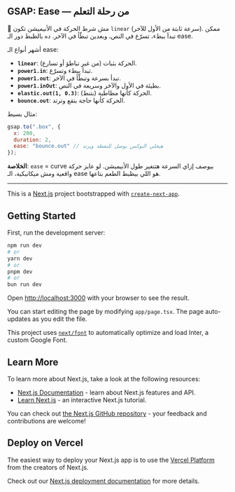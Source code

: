 ## GSAP: Ease — من رحلة التعلم

🔹 مش شرط الحركة في الأنيميشن تكون `linear` (سرعة ثابتة من الأول للآخر). ممكن تبدأ ببطء، تسرّع في النص، وبعدين تبطّأ في الآخر. ده بالظبط دور الـ ease.

أشهر أنواع الـ ease:

- **`linear`**: الحركة بثبات (من غير تباطؤ أو تسارع).
- **`power1.in`**: تبدأ ببطء وتسرّع.
- **`power1.out`**: تبدأ بسرعة وتبطّأ في الآخر.
- **`power1.inOut`**: بطيئة في الأول والآخر وسريعة في النص.
- **`elastic.out(1, 0.3)`**: الحركة كأنها مطاطية (بتنط).
- **`bounce.out`**: الحركة كأنها حاجة بتقع وترتد.

مثال بسيط:

```js
gsap.to(".box", {
  x: 200,
  duration: 2,
  ease: "bounce.out" // هيخلي البوكس يوصل للنقطة ويرتد
});
```

**الخلاصة**: `ease` = curve بيوصف إزاي السرعة هتتغير طول الأنيميشن. لو عايز حركة واقعية ومش ميكانيكية، الـ ease هو اللي بيظبط الطعم بتاعها.

---

This is a [Next.js](https://nextjs.org/) project bootstrapped with [`create-next-app`](https://github.com/vercel/next.js/tree/canary/packages/create-next-app).

## Getting Started

First, run the development server:

```bash
npm run dev
# or
yarn dev
# or
pnpm dev
# or
bun run dev
```

Open [http://localhost:3000](http://localhost:3000) with your browser to see the result.

You can start editing the page by modifying `app/page.tsx`. The page auto-updates as you edit the file.

This project uses [`next/font`](https://nextjs.org/docs/basic-features/font-optimization) to automatically optimize and load Inter, a custom Google Font.

## Learn More

To learn more about Next.js, take a look at the following resources:

- [Next.js Documentation](https://nextjs.org/docs) - learn about Next.js features and API.
- [Learn Next.js](https://nextjs.org/learn) - an interactive Next.js tutorial.

You can check out [the Next.js GitHub repository](https://github.com/vercel/next.js/) - your feedback and contributions are welcome!

## Deploy on Vercel

The easiest way to deploy your Next.js app is to use the [Vercel Platform](https://vercel.com/new?utm_medium=default-template&filter=next.js&utm_source=create-next-app&utm_campaign=create-next-app-readme) from the creators of Next.js.

Check out our [Next.js deployment documentation](https://nextjs.org/docs/deployment) for more details.
